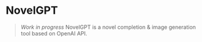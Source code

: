 # NovelGPT

> *Work in progress* NovelGPT is a novel completion & image generation tool based on OpenAI API.